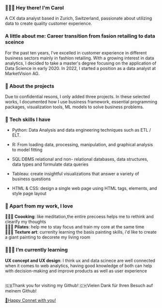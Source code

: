 ### 💁🏻‍♀️ Hey there! I'm Carol
A CX data analyst based in Zurich, Switzerland, passionate about utilizing data to create quality customer experience. 

### A little about me: Career transition from fasion retailing to data sceince
For the past ten years, I’ve excelled in customer experience in different business sectors mainly in fashion retailing. With a growing interest in data analytics, I decided to take a master's degree focusing on the application of Data Science in early 2020. In 2022, I started a position as a data analyst at MarketVision AG.

### 🔭 About the projects
Due to confidential resons,  I only added three projects. In these selected works, I documented how I use business framework, essential programming packages, visualization tools, ML models to solve business problems.
 
### 🔧 Tech skills I have
  - Python: Data Analysis and data engineering techniques such as ETL / ELT.
  
  - R: From loading data, processing, manipulation, and graphical analysis to model fitting
  
  - SQL:DBMS relational and non- relational databases, data structures, data types and formulate data queries 
  
  - Tableau: create insightful visualizations that answer a variety of business questions
  
  - HTML & CSS:  design a single web page using HTML tags, elements, and style page layout

### 👯 Apart from my work, I love 
👩🏻‍🍳 **Coooking**: like meditation,the entire precoess helps me to rethink and  clearify my thoughts
<br>
🧘🏻‍♀️ **Pilates**: help me to stay focus and train my core at the same time
<br>
👩🏻‍🎨 **Texture art**: currenlty learning the basis painting skills, i'd like to create a giant painting to decorete my living room 


### 👩🏻‍💻 I’m currently learning

**UX concept and UX design**: I think ux and data scinece are well connected when it comes to web analytics, having good knowledge of both can help with decision-making and improve products as well as user experience

<br>
🇬🇧Thank you for visiting my Github! 🇨🇭Vielen Dank für Ihren Besuch auf meinem Github!

[👋Happy Connet with you!](www.linkedin.com/in/carolwyhsu)

<!--
**hsuwanying/hsuwanying** is a ✨ _special_ ✨ repository because its `README.md` (this file) appears on your GitHub profile.

